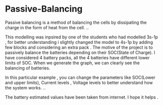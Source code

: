 # Passive-Balancing
Passive balancing is a method of balancing the cells by dissipating the charge in the form of heat from the cell. 
..

This modelling was inpsired by one of the students who had modelled 3s-1p , for better understanding i slightly changed the model to 4s-1p by adding few blocks and 
considering an extra pack .
The motive of the project is to passively balance the batteries depending on their SOC(State of Charge). 
I have considered 4 battery packs, all the 4 batteries have different lower limits of SOC. When we generate the graph, we can clearly see the balancing of batteries. 

In this particular example , you can change the parameters like SOC(Lower and upper limits), Current levels , Voltage levels to better understand how the system works.
..

The battery  estimated values have been taken from internet.
I hope it helps .
